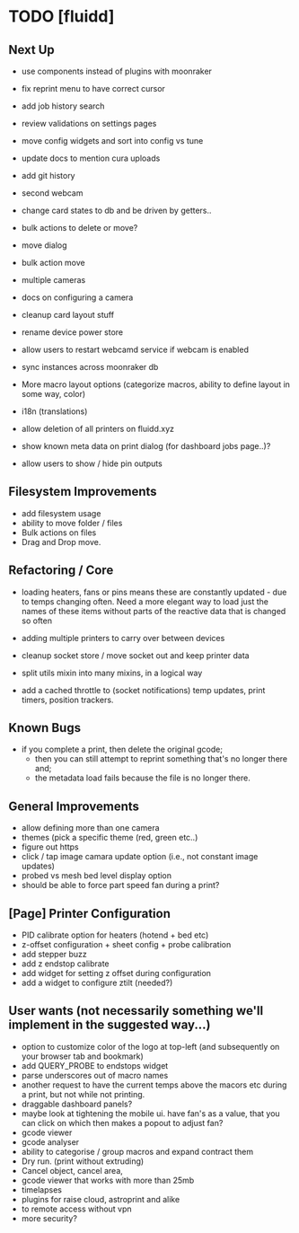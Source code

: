 # TODO [fluidd]

## Next Up

- use components instead of plugins with moonraker
- fix reprint menu to have correct cursor
- add job history search
- review validations on settings pages
- move config widgets and sort into config vs tune

- update docs to mention cura uploads

- add git history
- second webcam
- change card states to db and be driven by getters..
- bulk actions to delete or move?
- move dialog
- bulk action move
- multiple cameras
- docs on configuring a camera

- cleanup card layout stuff
- rename device power store
- allow users to restart webcamd service if webcam is enabled
- sync instances across moonraker db
- More macro layout options (categorize macros, ability to define layout in some way, color)
- i18n (translations)

- allow deletion of all printers on fluidd.xyz
- show known meta data on print dialog (for dashboard jobs page..)?
- allow users to show / hide pin outputs

## Filesystem Improvements

- add filesystem usage
- ability to move folder / files
- Bulk actions on files
- Drag and Drop move.

## Refactoring / Core

- loading heaters, fans or pins means these are constantly updated - due to temps changing
  often. Need a more elegant way to load just the names of these items without parts of the
  reactive data that is changed so often

- adding multiple printers to carry over between devices
- cleanup socket store / move socket out and keep printer data
- split utils mixin into many mixins, in a logical way
- add a cached throttle to (socket notifications) temp updates, print timers, position trackers.

## Known Bugs

- if you complete a print, then delete the original gcode;
  - then you can still attempt to reprint something that's no longer there and;
  - the metadata load fails because the file is no longer there.

## General Improvements

- allow defining more than one camera
- themes (pick a specific theme (red, green etc..)
- figure out https
- click / tap image camara update option (i.e., not constant image updates)
- probed vs mesh bed level display option
- should be able to force part speed fan during a print?

## [Page] Printer Configuration

- PID calibrate option for heaters (hotend + bed etc)
- z-offset configuration + sheet config + probe calibration
- add stepper buzz
- add z endstop calibrate
- add widget for setting z offset during configuration
- add a widget to configure ztilt (needed?)

## User wants (not necessarily something we'll implement in the suggested way...)

- option to customize color of the logo at top-left (and subsequently on your browser tab and bookmark)
- add QUERY_PROBE to endstops widget
- parse underscores out of macro names
- another request to have the current temps above the macors etc during a print, but not while not printing.
- draggable dashboard panels?
- maybe look at tightening the mobile ui. have fan's as a value, that you can click
  on which then makes a popout to adjust fan?
- gcode viewer
- gcode analyser
- ability to categorise / group macros and expand contract them
- Dry run. (print without extruding)
- Cancel object, cancel area,
- gcode viewer that works with more than 25mb
- timelapses
- plugins for raise cloud, astroprint and alike
- to remote access without vpn
- more security?